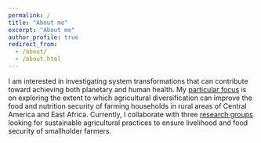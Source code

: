 ```yaml
---
permalink: /
title: "About me"
excerpt: "About me"
author_profile: true
redirect_from: 
  - /about/
  - /about.html
---
```


I am interested in investigating system transformations that can contribute toward achieving both planetary and human health. My [particular focus](https://diana-luna.github.io/research/) is on exploring the extent to which agricultural diversification can improve the food and nutrition security of farming households in rural areas of Central America and East Africa. Currently, I collaborate with three [research groups](https://diana-luna.github.io/projects/) looking for sustainable agricultural practices to ensure livelihood and food security of smallholder farmers.

